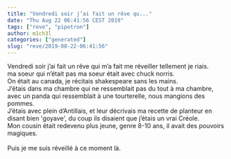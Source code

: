 ```yaml
---
title: "Vendredi soir j’ai fait un rêve qu..."
date: "Thu Aug 22 06:41:56 CEST 2019"
tags: ["reve", "pipotron"]
author: m1ch3l
categories: ["generated"]
slug: "reve/2019-08-22-06:41:56"
---
```


Vendredi soir j’ai fait un rêve qui m’a fait me réveiller tellement je riais.<br>
ma soeur qui n’était pas ma soeur était avec chuck norris.<br>
On était au canada, je récitais shakespeare sans les mains.<br>
J’étais dans ma chambre qui ne ressemblait pas du tout à ma chambre, avec un panda qui ressemblait à une tourterelle, nous mangions des pommes.<br>
J’étais avec plein d’Antillais, et leur décrivais ma recette de planteur en disant bien 'goyave', du coup ils disaient que j’étais un vrai Créole.<br>
Mon cousin était redevenu plus jeune, genre 8-10 ans, il avait des pouvoirs magiques.<br>
<br>
Puis je me suis réveillé à ce moment là.<br>
<br>
